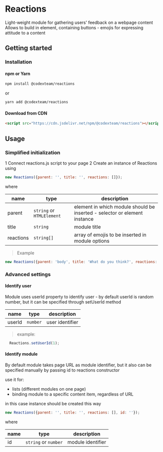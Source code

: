 # Reactions

Light-weight module for gathering users' feedback on a webpage content
Allows to build in element, containing buttons - emojis for expressing attitude to a content

## Getting started

### Installation 

#### npm or Yarn

```bash
npm install @codexteam/reactions
```

or

```bash
yarn add @codexteam/reactions
```

#### Download from CDN

```html
<script src="https://cdn.jsdelivr.net/npm/@codexteam/reactions"></script>
```

## Usage

### Simplified initialization

1 Connect reactions.js script to your page
2 Create an instance of Reactions using 

```javascript
new Reactions({parent: '', title: '', reactions: []});
```

where

| name      | type                      | description                                                               |
|-----------|---------------------------|---------------------------------------------------------------------------|
| parent    | `string` or `HTMLElement` | element in which module should be inserted - selector or element instance |
| title     | `string`                  | module title                                                              |
| reactions | `string[]`                | array of emojis to be inserted in module options                          |

> Example

```javascript
new Reactions({parent: 'body', title: 'What do you think?', reactions: ['👍', '👌', '👎']});
```

### Advanced settings

#### Identify user

Module uses userId property to identify user - by default userId is random number, but it can be specified through setUserId method

| name   | type     | description     |
|--------|----------|-----------------|
| userId | `number` | user identifier |

> example:

```javascript
  Reactions.setUserId(1);
```
#### Identify module

By default module takes page URL as module identifier, but it also can be specified manually by passing id to reactions constructor

use it for:
* lists (different modules on one page)
* binding module to a specific content item, regardless of URL

in this case instance should be created this way

```javascript
new Reactions({parent: '', title: '', reactions: [], id: ''});
```

where

| name  | type                 | description       |
|-------|----------------------|-------------------|
| id    | `string` or `number` | module identifier |
